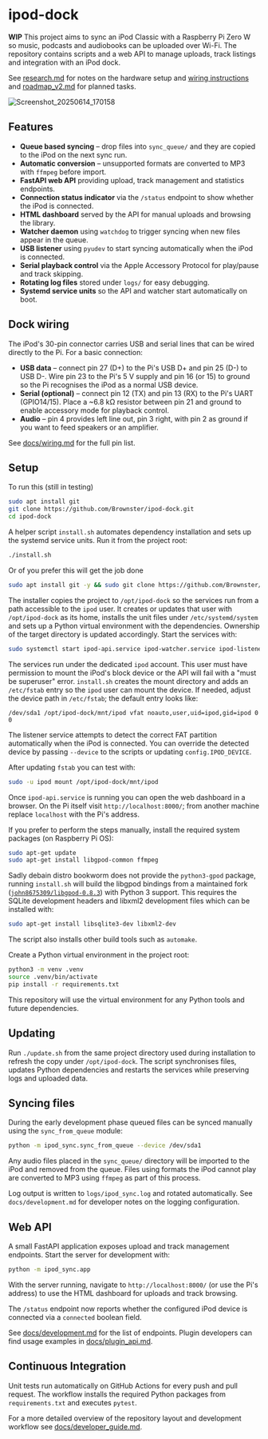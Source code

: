 # ipod-dock

**WIP** This project aims to sync an iPod Classic with a Raspberry Pi Zero W so music, podcasts and audiobooks can be uploaded over Wi-Fi.  The repository contains scripts and a web API to manage uploads, track listings and integration with an iPod dock.

See [research.md](research.md) for notes on the hardware setup and [wiring instructions](docs/wiring.md) and [roadmap_v2.md](roadmap_v2.md) for planned tasks.

![Screenshot_20250614_170158](https://github.com/user-attachments/assets/f6405a25-d809-4ad6-ba63-4b399a248f20)

## Features

- **Queue based syncing** – drop files into `sync_queue/` and they are copied to
  the iPod on the next sync run.
- **Automatic conversion** – unsupported formats are converted to MP3 with
  `ffmpeg` before import.
- **FastAPI web API** providing upload, track management and statistics
  endpoints.
- **Connection status indicator** via the `/status` endpoint to show whether the
  iPod is connected.
- **HTML dashboard** served by the API for manual uploads and browsing the
  library.
- **Watcher daemon** using `watchdog` to trigger syncing when new files appear in
  the queue.
- **USB listener** using `pyudev` to start syncing automatically when the iPod
  is connected.
- **Serial playback control** via the Apple Accessory Protocol for play/pause and
  track skipping.
- **Rotating log files** stored under `logs/` for easy debugging.
- **Systemd service units** so the API and watcher start automatically on boot.

## Dock wiring

The iPod's 30-pin connector carries USB and serial lines that can be wired
directly to the Pi. For a basic connection:

* **USB data** – connect pin 27 (D+) to the Pi's USB D+ and pin 25 (D-) to USB
  D-. Wire pin 23 to the Pi's 5 V supply and pin 16 (or 15) to ground so the Pi
  recognises the iPod as a normal USB device.
* **Serial (optional)** – connect pin 12 (TX) and pin 13 (RX) to the Pi's UART
  (GPIO14/15). Place a ~6.8 kΩ resistor between pin 21 and ground to enable
  accessory mode for playback control.
* **Audio** – pin 4 provides left line out, pin 3 right, with pin 2 as ground if
  you want to feed speakers or an amplifier.

See [docs/wiring.md](docs/wiring.md) for the full pin list.

## Setup

To run this (still in testing)
```bash
sudo apt install git
git clone https://github.com/Brownster/ipod-dock.git
cd ipod-dock
```

A helper script `install.sh` automates dependency installation and sets up the
systemd service units. Run it from the project root:

```bash
./install.sh
```

Or of you prefer this will get the job done

```bash
sudo apt install git -y && sudo git clone https://github.com/Brownster/ipod-dock.git && cd ipod-dock && sudo ./install.sh
```


The installer copies the project to `/opt/ipod-dock` so the services run from a
path accessible to the `ipod` user. It creates or updates that user with
`/opt/ipod-dock` as its home, installs the unit files under `/etc/systemd/system`
and sets up a Python virtual environment with the dependencies. Ownership of the
target directory is updated accordingly. Start the services with:


```bash
sudo systemctl start ipod-api.service ipod-watcher.service ipod-listener.service
```

The services run under the dedicated `ipod` account. This user must have
permission to mount the iPod's block device or the API will fail with a
"must be superuser" error. `install.sh` creates the mount directory and adds an
`/etc/fstab` entry so the `ipod` user can mount the device. If needed, adjust
the device path in `/etc/fstab`; the default entry looks like:

```
/dev/sda1 /opt/ipod-dock/mnt/ipod vfat noauto,user,uid=ipod,gid=ipod 0 0
```

The listener service attempts to detect the correct FAT partition
automatically when the iPod is connected.  You can override the detected
device by passing ``--device`` to the scripts or updating
``config.IPOD_DEVICE``.

After updating `fstab` you can test with:

```bash
sudo -u ipod mount /opt/ipod-dock/mnt/ipod
```

Once `ipod-api.service` is running you can open the web dashboard in a browser.
On the Pi itself visit `http://localhost:8000/`; from another machine replace
`localhost` with the Pi's address.

If you prefer to perform the steps manually, install the required system
packages (on Raspberry Pi OS):

```bash
sudo apt-get update
sudo apt-get install libgpod-common ffmpeg
```

Sadly debain distro bookworm does not provide the `python3-gpod` package, running
`install.sh` will build the libgpod bindings from a maintained fork
([`john8675309/libgpod-0.8.3`](https://github.com/john8675309/libgpod-0.8.3))
with Python 3 support. This requires the SQLite development headers and libxml2
development files which can be installed with:

```bash
sudo apt-get install libsqlite3-dev libxml2-dev
```

The script also installs other build tools such as `automake`.

Create a Python virtual environment in the project root:

```bash
python3 -m venv .venv
source .venv/bin/activate
pip install -r requirements.txt
```

This repository will use the virtual environment for any Python tools and future dependencies.

## Updating

Run `./update.sh` from the same project directory used during installation to refresh the copy under `/opt/ipod-dock`.
The script synchronises files, updates Python dependencies and restarts the services while preserving logs and uploaded data.


## Syncing files

During the early development phase queued files can be synced manually using the
`sync_from_queue` module:

```bash
python -m ipod_sync.sync_from_queue --device /dev/sda1
```

Any audio files placed in the `sync_queue/` directory will be imported to the
iPod and removed from the queue. Files using formats the iPod cannot play are
converted to MP3 using `ffmpeg` as part of this process.

Log output is written to `logs/ipod_sync.log` and rotated automatically. See
`docs/development.md` for developer notes on the logging configuration.


## Web API

A small FastAPI application exposes upload and track management endpoints. Start
the server for development with:

```bash
python -m ipod_sync.app
```

With the server running, navigate to `http://localhost:8000/` (or use the Pi's
address) to use the HTML dashboard for uploads and track browsing.

The `/status` endpoint now reports whether the configured iPod device is
connected via a `connected` boolean field.

See [docs/development.md](docs/development.md) for the list of endpoints.
Plugin developers can find usage examples in
[docs/plugin_api.md](docs/plugin_api.md).

## Continuous Integration

Unit tests run automatically on GitHub Actions for every push and pull request. The workflow installs the required Python packages from `requirements.txt` and executes `pytest`.

For a more detailed overview of the repository layout and development workflow
see [docs/developer_guide.md](docs/developer_guide.md).
